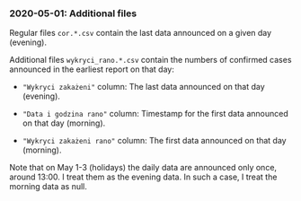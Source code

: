 ### 2020-05-01: Additional files

Regular files `cor.*.csv` contain the last data announced on a given day (evening).

Additional files `wykryci_rano.*.csv` contain the numbers of confirmed cases announced in the earliest report on that day:

+ `"Wykryci zakażeni"` column: The last data announced on that day (evening).

+ `"Data i godzina rano"`  column: Timestamp for the first data announced on that day (morning).

+ `"Wykryci zakażeni rano"` column: The first data announced on that day (morning).

Note that on May 1-3 (holidays) the daily data are announced only once, around 13:00. I treat them as the evening data. In such a case, I treat the morning data as null.